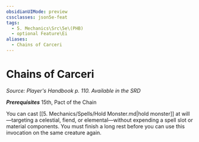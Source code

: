 ```yaml
---
obsidianUIMode: preview
cssclasses: json5e-feat
tags:
  - 5. Mechanics\Src\5e\(PHB)
  - optional Feature\Ei
aliases:
  - Chains of Carceri
---
```

# Chains of Carceri
*Source: Player's Handbook p. 110. Available in the <span title='Systems Reference Document (5.1)'>SRD</span>*  

***Prerequisites*** 15th, Pact of the Chain

You can cast [[5. Mechanics/Spells/Hold Monster.md\|hold monster]] at will—targeting a celestial, fiend, or elemental—without expending a spell slot or material components. You must finish a long rest before you can use this invocation on the same creature again.
